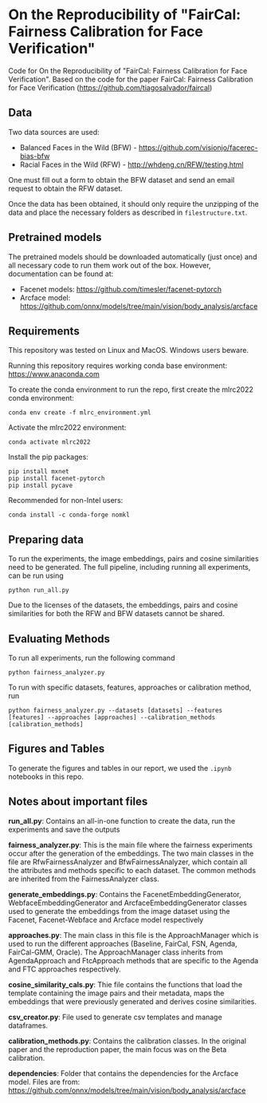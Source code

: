﻿# On the Reproducibility of "FairCal: Fairness Calibration for Face Verification"

Code for On the Reproducibility of "FairCal: Fairness Calibration for Face Verification". Based on the code for the paper FairCal: Fairness Calibration for Face Verification (https://github.com/tiagosalvador/faircal)

## Data

Two data sources are used:
- Balanced Faces in the Wild (BFW) - https://github.com/visionjo/facerec-bias-bfw
- Racial Faces in the Wild (RFW) - http://whdeng.cn/RFW/testing.html

One must fill out a form to obtain the BFW dataset and send an email request to obtain the RFW dataset.

Once the data has been obtained, it should only require the unzipping of the data and place the necessary folders as described in `filestructure.txt`.

## Pretrained models

The pretrained models should be downloaded automatically (just once) and all necessary code to run them work out of the box. However, documentation can be found at:
- Facenet models: https://github.com/timesler/facenet-pytorch
- Arcface model: https://github.com/onnx/models/tree/main/vision/body_analysis/arcface

## Requirements

This repository was tested on Linux and MacOS. Windows users beware.

Running this repository requires working conda base environment: https://www.anaconda.com

To create the conda environment to run the repo, first create the mlrc2022 conda environment:
```
conda env create -f mlrc_environment.yml
```
Activate the mlrc2022 environment: 
```
conda activate mlrc2022
```
Install the pip packages:
```
pip install mxnet
pip install facenet-pytorch
pip install pycave
```
Recommended for non-Intel users:

```
conda install -c conda-forge nomkl
```

## Preparing data


To run the experiments, the image embeddings, pairs and cosine similarities need to be generated. The full pipeline, including running all experiments, can be run using 
```
python run_all.py
```

Due to the licenses of the datasets, the embeddings, pairs and cosine similarities for both the RFW and BFW datasets cannot be shared.

## Evaluating Methods

To run all experiments, run the following command
```
python fairness_analyzer.py
```

To run with specific datasets, features, approaches or calibration method, run
```
python fairness_analyzer.py --datasets [datasets] --features [features] --approaches [approaches] --calibration_methods [calibration_methods] 
```

## Figures and Tables

To generate the figures and tables in our report, we used the `.ipynb` notebooks in this repo. 

## Notes about important files

**run_all.py**: Contains an all-in-one function to create the data, run the experiments and save the outputs


**fairness_analyzer.py**: This is the main file where the fairness experiments occur after the generation of the embeddings. The two main classes in the file are RfwFairnessAnalyzer and BfwFairnessAnalyzer, which contain all the attributes and methods specific to each dataset. The common methods are inherited from the FairnessAnalyzer class.

**generate_embeddings.py**: Contains the FacenetEmbeddingGenerator, WebfaceEmbeddingGenerator and ArcfaceEmbeddingGenerator classes used to generate the embeddings from the image dataset using the Facenet, Facenet-Webface and Arcface model respectively

**approaches.py**: The main class in this file is the ApproachManager which is used to run the different approaches (Baseline, FairCal, FSN, Agenda, FairCal-GMM, Oracle). The ApproachManager class inherits from AgendaApproach and FtcApproach methods that are specific to the Agenda and FTC approaches respectively.

**cosine_similarity_cals.py**: Thie file contains the functions that load the template containing the image pairs and their metadata, maps the embeddings that were previously generated and derives cosine similarities.

**csv_creator.py**: File used to generate csv templates and manage dataframes.

**calibration_methods.py**: Contains the calibration classes. In the original paper and the reproduction paper, the main focus was on the Beta calibration.

**dependencies**: Folder that contains the dependencies for the Arcface model. Files are from: https://github.com/onnx/models/tree/main/vision/body_analysis/arcface





